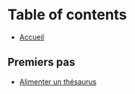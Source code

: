 # Table of contents

* [Accueil](README.md)

## Premiers pas

* [Alimenter un thésaurus](premiers-pas/alimenter-un-thesaurus.md)

